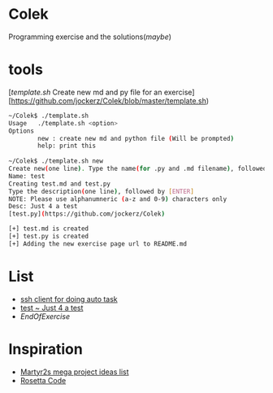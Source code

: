 # Colek

Programming exercise and the solutions(*maybe*)

# tools
[_template.sh_ Create new md and py file for an exercise][https://github.com/jockerz/Colek/blob/master/template.sh)

```bash
~/Colek$ ./template.sh 
Usage   ./template.sh <option>
Options 
        new : create new md and python file (Will be prompted)
        help: print this
        
~/Colek$ ./template.sh new
Create new(one line). Type the name(for .py and .md filename), followed by [ENTER]
Name: test
Creating test.md and test.py
Type the description(one line), followed by [ENTER]
NOTE: Please use alphanumneric (a-z and 0-9) characters only
Desc: Just 4 a test
[test.py](https://github.com/jockerz/Colek)

[+] test.md is created
[+] test.py is created
[+] Adding the new exercise page url to README.md
```

# List

- [ssh client for doing auto task](https://github.com/jockerz/Colek/blob/master/ssh_client.md)
- [test ~ Just 4 a test](test.md)
- _EndOfExercise_

# Inspiration

- [Martyr2s mega project ideas list](http://www.dreamincode.net/forums/topic/78802-martyr2s-mega-project-ideas-list/)
- [Rosetta Code](http://rosettacode.org/wiki/Rosetta_Code)
